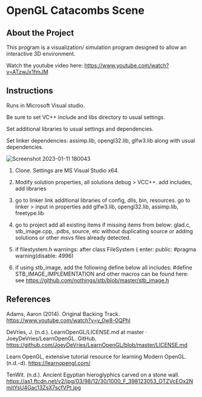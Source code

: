 # OpenGL Catacombs Scene

## About the Project

This program is a visualization/ simulation program designed to allow an interactive 3D environment. 

Watch the youtube video here: 
https://www.youtube.com/watch?v=ATzwJx1fmJM

## Instructions 

Runs in Microsoft Visual studio. 

Be sure to set VC++ include and libs directory to usual settings.

Set additional libraries to usual settings and dependencies.

Set linker dependencies: assimp.lib, opengl32.lib, glfw3.lib along with usual dependencies.


![Screenshot 2023-01-11 180043](https://user-images.githubusercontent.com/110789514/211936610-3f1fb793-e384-46e2-b9de-c80d3ba3e4ba.png)

1. Clone. Settings are MS Visual Studio x64. 

2. Modify solution properties, all solutions debug > VCC++.
add includes, add libraries

3. go to linker link additional libraries of config, dlls, bin, resources.
go to linker > input in properties add 
glfw3.lib, opengl32.lib, assimp.lib, freetype.lib

4. go to project add all existing items if missing items from below:
glad.c, stb_image.cpp, .pdbs, source, etc without duplicating source or adding solutions or other msvs files already detected. 

5. if filestystem.h warnings: 
after class FileSystem {
enter:
  public:
  #pragma warning(disable: 4996)

6. if using stb_image, add the following define below all includes: 
#define STB_IMAGE_IMPLEMENTATION
and other macros can be found here: see https://github.com/nothings/stb/blob/master/stb_image.h 


## References
Adams, Aaron (2014). Original Backing Track. https://www.youtube.com/watch?v=v_0w8-0QPhI

DeVries, J. (n.d.). LearnOpenGL/LICENSE.md at master · JoeyDeVries/LearnOpenGL. GitHub. https://github.com/JoeyDeVries/LearnOpenGL/blob/master/LICENSE.md

Learn OpenGL, extensive tutorial resource for learning Modern OpenGL. (n.d.-d). https://learnopengl.com/

TenWit. (n.d.). Ancient Egyptian hieroglyphics carved on a stone wall. https://as1.ftcdn.net/v2/jpg/03/98/12/30/1000_F_398123053_OTZVcEOx2NmitYsU4Gac13ZsX7scfVPt.jpg
